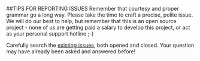 ##TIPS FOR REPORTING ISSUES
Remember that courtesy and proper grammar go a long way. 
Please take the time to craft a precise, polite issue. 
We will do our best to help, but remember that this is an open source project - none of us are getting paid a salary to develop this project, or act as your personal support hotline ;-)

Carefully search the [existing issues](https://github.com/UPC/ravada/issues), both opened and closed. Your question may have already been asked and answered before!
